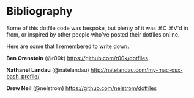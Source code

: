 # Bibliography

Some of this dotfile code was bespoke, but plenty of it was ⌘C ⌘V'd in from, or inspired by other people who've posted their dotfiles online. 

Here are some that I remembered to write down.

**Ben Orenstein** (@r00k)
https://github.com/r00k/dotfiles

**Nathanel Landau** (@natelandau)
http://natelandau.com/my-mac-osx-bash_profile/

**Drew Neil** (@nelstrom)
https://github.com/nelstrom/dotfiles

